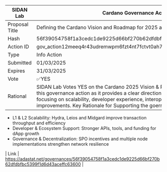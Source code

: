 | SIDAN Lab      | Cardano Governance Actions                                                                                                                                                                                                                                                                                   |
| -------------- | ------------------------------------------------------------------------------------------------------------------------------------------------------------------------------------------------------------------------------------------------------------------------------------------------------------ |
| Proposal Title | Defining the Cardano Vision and Roadmap for 2025 and beyond                                                                                                                                                                                                                                                  |
| Hash           | 56f39054758f1a3cedc1de9225d66bf270b62dfdbfbc5399f1d6d43aceffc63600                                                                                                                                                                                                                                           |
| Action ID      | gov_action12meeq4r43udremwpm6fzt4nt7fctvt0ah7798x036m2r4nhlccmqqhmr9wx                                                                                                                                                                                                                                       |
| Type           | Info Action                                                                                                                                                                                                                                                                                                  |
| Submitted      | 01/03/2025                                                                                                                                                                                                                                                                                                   |
| Expires        | 31/03/2025                                                                                                                                                                                                                                                                                                   |
| Vote           | ✅YES                                                                                                                                                                                                                                                                                                        |
| Rational       | SIDAN Lab Votes YES on the Cardano 2025 Vision & Roadmap SIDAN Lab supports this governance action as it provides a clear direction for Cardano’s growth by focusing on scalability, developer experience, interoperability, and governance improvements. Key Rationale for Supporting the goernance action: |

- L1 & L2 Scalability: Hydra, Leios and Midgard improve transaction throughput and efficiency
- Developer & Ecosystem Support: Stronger APIs, tools, and funding for dApp growth
- Governance & Decentralization: SPO incentives and multiple node implementations strengthen network resilience

| Link | https://adastat.net/governances/56f39054758f1a3cedc1de9225d66bf270b62dfdbfbc5399f1d6d43aceffc63600 |
